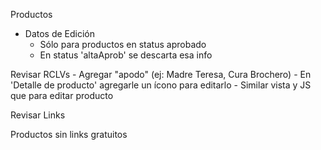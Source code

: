 Productos
- Datos de Edición 
	- Sólo para productos en status aprobado
	- En status 'altaAprob' se descarta esa info

Revisar RCLVs
	- Agregar "apodo" (ej: Madre Teresa, Cura Brochero)
	- En 'Detalle de producto' agregarle un ícono para editarlo
		- Similar vista y JS que para editar producto

Revisar Links

Productos sin links gratuitos

